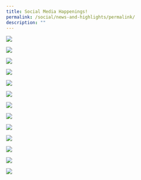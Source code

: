 ```yaml
---
title: Social Media Happenings!
permalink: /social/news-and-highlights/permalink/
description: ""
---
```

![](/images/social13.png)

![](/images/social12.png)

![](/images/social11.png)

![](/images/social10.png)

![](/images/social9.png)

![](/images/social8.png)

![](/images/social7.png)

![](/images/social6.png)

![](/images/social5.png)

![](/images/social4.png)

![](/images/social3.png)

![](/images/social2.png)

![](/images/social1.png)